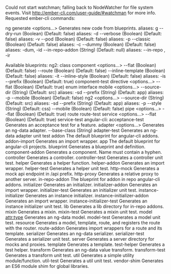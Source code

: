 Could not start watchman; falling back to NodeWatcher for file system events.
Visit http://ember-cli.com/user-guide/#watchman for more info.
Requested ember-cli commands:

ng generate <blueprint> <options...>
  Generates new code from blueprints.
  aliases: g
  --dry-run (Boolean) (Default: false)
    aliases: -d
  --verbose (Boolean) (Default: false)
    aliases: -v
  --pod (Boolean) (Default: false)
    aliases: -p
  --classic (Boolean) (Default: false)
    aliases: -c
  --dummy (Boolean) (Default: false)
    aliases: -dum, -id
  --in-repo-addon (String) (Default: null)
    aliases: --in-repo <value>, -ir <value>


  Available blueprints:
    ng2:
      class <class-type>
      component <name> <options...>
        --flat (Boolean) (Default: false)
        --route (Boolean) (Default: false)
        --inline-template (Boolean) (Default: false)
          aliases: -it
        --inline-style (Boolean) (Default: false)
          aliases: -is
        --prefix (Boolean) (Default: true)
      component-test <name>
      directive <name> <options...>
        --flat (Boolean) (Default: true)
      enum <name>
      interface <interface-type>
      mobile <name> <options...>
        --source-dir (String) (Default: src)
          aliases: -sd <value>
        --prefix (String) (Default: app)
          aliases: -p <value>
        --mobile (Boolean) (Default: false)
      ng2 <name> <options...>
        --source-dir (String) (Default: src)
          aliases: -sd <value>
        --prefix (String) (Default: app)
          aliases: -p <value>
        --style (String) (Default: css)
        --mobile (Boolean) (Default: false)
      pipe <name> <options...>
        --flat (Boolean) (Default: true)
      route <name>
      route-test <name>
      service <name> <options...>
        --flat (Boolean) (Default: true)
      service-test <name>
    angular-cli:
      acceptance-test <name>
        Generates an acceptance test for a feature.
      adapter <name> <options...>
        Generates an ng-data adapter.
        --base-class (String)
      adapter-test <name>
        Generates an ng-data adapter unit test
      addon <name>
        The default blueprint for angular-cli addons.
      addon-import <name>
        Generates an import wrapper.
      app <name>
        The default blueprint for angular-cli projects.
      blueprint <name>
        Generates a blueprint and definition.
      component-addon <name>
        Generates a component. Name must contain a hyphen.
      controller <name>
        Generates a controller.
      controller-test <name>
        Generates a controller unit test.
      helper <name>
        Generates a helper function.
      helper-addon <name>
        Generates an import wrapper.
      helper-test <name>
        Generates a helper unit test.
      http-mock <endpoint-path>
        Generates a mock api endpoint in /api prefix.
      http-proxy <local-path> <remote-url>
        Generates a relative proxy to another server.
      in-repo-addon <name>
        The blueprint for addon in repo angular-cli addons.
      initializer <name>
        Generates an initializer.
      initializer-addon <name>
        Generates an import wrapper.
      initializer-test <name>
        Generates an initializer unit test.
      instance-initializer <name>
        Generates an instance initializer.
      instance-initializer-addon <name>
        Generates an import wrapper.
      instance-initializer-test <name>
        Generates an instance initializer unit test.
      lib <name>
        Generates a lib directory for in-repo addons.
      mixin <name>
        Generates a mixin.
      mixin-test <name>
        Generates a mixin unit test.
      model <name> <attr:type>
        Generates an ng-data model.
      model-test <name>
        Generates a model unit test.
      resource <name>
        Generates a model, template, route, and registers the route with the router.
      route-addon <name>
        Generates import wrappers for a route and its template.
      serializer <name>
        Generates an ng-data serializer.
      serializer-test <name>
        Generates a serializer unit test.
      server <name>
        Generates a server directory for mocks and proxies.
      template <name>
        Generates a template.
      test-helper <name>
        Generates a test helper.
      transform <name>
        Generates an ng-data value transform.
      transform-test <name>
        Generates a transform unit test.
      util <name>
        Generates a simple utility module/function.
      util-test <name>
        Generates a util unit test.
      vendor-shim <name>
        Generates an ES6 module shim for global libraries.


